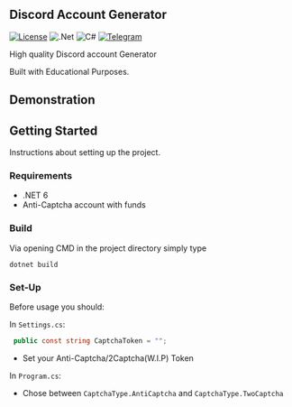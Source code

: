 ## Discord Account Generator
[![License](https://img.shields.io/badge/License-Apache_2.0-blue.svg)](https://opensource.org/licenses/Apache-2.0) ![.Net](https://img.shields.io/badge/.NET-5C2D91?style=for-the-badge&logo=.net&logoColor=white) ![C#](https://img.shields.io/badge/c%23-%23239120.svg?style=for-the-badge&logo=c-sharp&logoColor=white) [![Telegram](https://img.shields.io/badge/Telegram-2CA5E0?style=for-the-badge&logo=telegram&logoColor=white)](https://t.me/trollicus)

High quality Discord account Generator

Built with Educational Purposes.

## Demonstration

## Getting Started

Instructions about setting up the project.

### Requirements

* .NET 6
* Anti-Captcha account with funds


### Build

Via opening CMD in the project directory simply type

```
dotnet build
```


### Set-Up

Before usage you should:

In `Settings.cs`:

```csharp 
 public const string CaptchaToken = ""; 
```

* Set your Anti-Captcha/2Captcha(W.I.P) Token

In `Program.cs`:

* Chose between `CaptchaType.AntiCaptcha` and `CaptchaType.TwoCaptcha`
